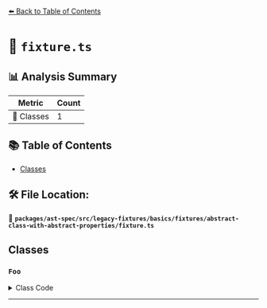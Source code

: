 [⬅️ Back to Table of Contents](../../../../../../../index.md)

# 📄 `fixture.ts`

## 📊 Analysis Summary

| Metric | Count |
|--------|-------|
| 🧱 Classes | 1 |

## 📚 Table of Contents

- [Classes](#classes)

## 🛠️ File Location:
📂 **`packages/ast-spec/src/legacy-fixtures/basics/fixtures/abstract-class-with-abstract-properties/fixture.ts`**

## Classes

### `Foo`

<details><summary>Class Code</summary>

```ts
abstract class Foo {
  abstract bar;
  abstract baz: number;
}
```
</details>


---